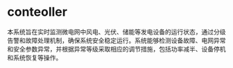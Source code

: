 # conteoller
本系统旨在实时监测微电网中风电、光伏、储能等发电设备的运行状态，通过分级告警和故障处理机制，确保系统安全稳定运行。系统能够检测设备故障、电网异常和安全参数异常，并根据异常等级采取相应的调节措施，包括功率减半、设备停机和系统恢复等操作。
